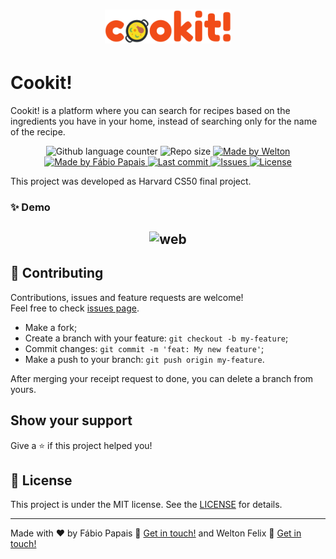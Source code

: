 <h1 align="center">
  <a target="blank">
    <img alt="Cookit!" title="Access the website" src="./logo.svg" width="40%" />
  </a>
</h1>

# Cookit!

Cookit! is a platform where you can search for recipes based on the ingredients you have in your home, instead of searching only for the name of the recipe.
<p align="center">
  <img alt="Github language counter" src="https://img.shields.io/github/languages/count/weltonfelix/cookit?color=%2304D361">

  <img alt="Repo size" src="https://img.shields.io/github/repo-size/weltonfelix/cookit">

  <a href="https://www.github.com/weltonfelix">
    <img alt="Made by Welton" src="https://img.shields.io/badge/Made%20by-Welton-%2304D361">
  </a>

  <a href="https://www.github.com/fabiopapais">
    <img alt="Made by Fábio Papais" src="https://img.shields.io/badge/Made%20by-Fábio%20Papais-%2304D361">
  </a>

  <a href="https://github.com/welton/cookit/commits/master">
    <img alt="Last commit" src="https://img.shields.io/github/last-commit/weltonfelix/cookit">
  </a>

  <a href="https://github.com/weltonfelix/cookit/issues">
    <img alt="Issues" src="https://img.shields.io/github/issues/weltonfelix/cookit">
  </a>

  <a href="https://github.com/weltonfelix/cookit/blob/master/LICENSE" target="_blank">
    <img alt="License" src="https://img.shields.io/badge/license-MIT-brightgreen"/>
  </a>
</p>

This project was developed as Harvard CS50 final project.
### ✨ Demo

<h2 align='center'>
	<a>
      		<img title="Website" alt="web" src="./demo.gif" width="30%">
	</a>
</h2>

## 🤝 Contributing

Contributions, issues and feature requests are welcome!<br />Feel free to check [issues page](https://github.com/weltonfelix/cookit/issues).
- Make a fork;
- Create a branch with your feature: `git checkout -b my-feature`;
- Commit changes: `git commit -m 'feat: My new feature'`;
- Make a push to your branch: `git push origin my-feature`.

After merging your receipt request to done, you can delete a branch from yours.

## Show your support

Give a ⭐️ if this project helped you!

## 📝 License

This project is under the MIT license. See the [LICENSE](LICENSE) for details.

***
Made with ♥ by Fábio Papais :wave: [Get in touch!](mailto:fabiopapais@hotmail.com) and Welton Felix :wave: [Get in touch!](mailto:contato.weltonf@gmail.com)
